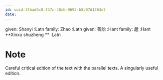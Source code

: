 ```yaml
---
id: uuid-3fbad5c8-f37c-48cb-9692-b5c07d1263e7
date: 
---
```


given: Shanyi  :Latn
family: Zhao  :Latn
given: 善詒 :Hant
family: 趙 :Hant
**Xinxu shuzheng ** :Latn
# Note
Careful critical edition of the text with the parallel texts.  A singularly useful edition.